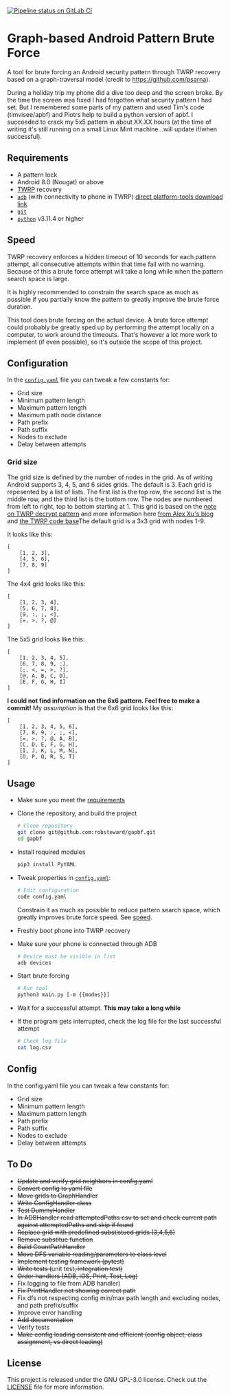 [![Pipeline status on GitLab CI][pipeline-badge]][pipeline-link]

# Graph-based Android Pattern Brute Force
A tool for brute forcing an Android security pattern through TWRP recovery based on a graph-traversal model (credit to https://github.com/psarna).

During a holiday trip my phone did a dive too deep and the screen broke. By the time the screen was fixed I had forgotten what security pattern I had set. But I remembered some parts of my pattern and used Tim's code (timvisee/apbf) and Piotrs help to build a python version of apbf.
I succeeded to crack my 5x5 pattern in about XX.XX hours (at the time of writing it's still running on a small Linux Mint machine...will update if/when successful).

## Requirements
- A pattern lock
- Android 8.0 (Nougat) or above
- [TWRP][twrp] recovery
- [`adb`][adb] (with connectivity to phone in TWRP) [direct platform-tools download link](https://developer.android.com/tools/releases/platform-tools)
- [`git`][git]
- [`python`](https://www.python.org/) v3.11.4 or higher

## Speed
TWRP recovery enforces a hidden timeout of 10 seconds for each pattern attempt,
all consecutive attempts within that time fail with no warning. Because of this
a brute force attempt will take a long while when the pattern search space is
large.

It is highly recommended to constrain the search space as much as possible if
you partially know the pattern to greatly improve the brute force duration.

This tool does brute forcing on the actual device. A brute force attempt could
probably be greatly sped up by performing the attempt locally on a computer,
to work around the timeouts. That's however a lot more work to implement (if
even possible), so it's outside the scope of this project.
## Configuration
In the [`config.yaml`](./config.yaml) file you can tweak a few constants for:
- Grid size
- Minimum pattern length
- Maximum pattern length
- Maximum path node distance
- Path prefix
- Path suffix
- Nodes to exclude
- Delay between attempts

### Grid size 
The grid size is defined by the number of nodes in the grid. As of writing Android supports 3, 4, 5, and 6 sides grids. The default is 3.
Each grid is repesented by a list of lists. The first list is the top row, the second list is the middle row, and the third list is the bottom row. The nodes are numbered from left to right, top to bottom starting at 1.
This grid is based on the [note on TWRP decrypt pattern](https://twrp.me/faq/openrecoveryscript.html) and more information here [from Alex Xu's blog](https://blog.alxu.ca/unlocking-large-pattern-encryption-in-twrp.html) and [the TWRP code base](https://github.com/TeamWin/Team-Win-Recovery-Project/blob/android-6.0/gui/patternpassword.cpp#L417)The default grid is a 3x3 grid with nodes 1-9.

It looks like this:
```
[
    [1, 2, 3],
    [4, 5, 6],
    [7, 8, 9]
]
```



The 4x4 grid looks like this:
```
[
    [1, 2, 3, 4],
    [5, 6, 7, 8],
    [9, :, ;, <],
    [=, >, ?, @]
]
```

The 5x5 grid looks like this:
```
[
    [1, 2, 3, 4, 5],
    [6, 7, 8, 9, :],
    [;, <, =, >, ?],
    [@, A, B, C, D],
    [E, F, G, H, I]
]
```
**I could not find information on the 6x6 pattern. Feel free to make a commit!**
My *assumption* is that the 6x6 grid looks like this:
```
[
    [1, 2, 3, 4, 5, 6],
    [7, 8, 9, :, ;, <],
    [=, >, ?, @, A, B],
    [C, D, E, F, G, H],
    [I, J, K, L, M, N],
    [O, P, Q, R, S, T]
]
```


## Usage
- Make sure you meet the [requirements](#requirements)
- Clone the repository, and build the project
  ```bash
  # Clone repository
  git clone git@github.com:robsteward/gapbf.git
  cd gapbf
  ```

- Install required modules
  ```bash
  pip3 install PyYAML
  ```

- Tweak properties in [`config.yaml`](./config.yaml):
  ```bash
  # Edit configuration
  code config.yaml
  ```

  Constrain it as much as possible to reduce pattern search space, which greatly
  improves brute force speed. See [speed](#speed).

- Freshly boot phone into TWRP recovery
- Make sure your phone is connected through ADB
  ```bash
  # Device must be visible in list
  adb devices
  ```

- Start brute forcing
  ```bash
  # Run tool
  python3 main.py [-m {{modes}}]
  ```

- Wait for a successful attempt. **This may take a long while**
- If the program gets interrupted, check the log file for the last successful attempt
  ```bash
  # Check log file
  cat log.csv
  ```

## Config
In the config.yaml file you can tweak a few constants for:
- Grid size
- Minimum pattern length
- Maximum pattern length
- Path prefix
- Path suffix
- Nodes to exclude
- Delay between attempts

## To Do
* ~~Update and verify grid neighbors in config.yaml~~
* ~~Convert config to yaml file~~
* ~~Move grids to GraphHandler~~
* ~~Write ConfigHandler class~~
* ~~Test DummyHandler~~
* ~~In ADBHandler read attemptedPaths csv to set and check current path against attemptedPaths and skip if found~~
* ~~Replace grid with predefined substistued grids (3,4,5,6)~~
* ~~Remove substitue function~~
* ~~Build CountPathHandler~~
* ~~Move DFS variable reading/parameters to class level~~
* ~~Implement testing framework (pytest)~~
* ~~Write tests (~~unit test~~, integration test)~~
* ~~Order handlers (ADB, iOS, Print, Test, Log)~~
* Fix logging to file from ADB handler)
* ~~Fix PrintHandler not showing correct path~~
* Fix dfs not respecting config min/max path length and excluding nodes, and path prefix/suffix
* Improve error handling
* ~~Add documentation~~
* Verify tests
* ~~Make config loading consistent and efficient (config object, class assignment, vs direct loading)~~

## License
This project is released under the GNU GPL-3.0 license.
Check out the [LICENSE](LICENSE) file for more information.

[adb]: https://developer.android.com/studio/command-line/adb
[git]: https://git-scm.com/
[twrp]: https://twrp.me/
[pipeline-badge]: https://gitlab.com/timvisee/apbf/badges/master/pipeline.svg
[pipeline-link]: https://gitlab.com/timvisee/apbf/pipelines
